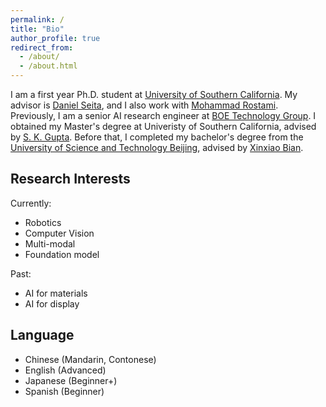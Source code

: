```yaml
---
permalink: /
title: "Bio"
author_profile: true
redirect_from: 
  - /about/
  - /about.html
---
```



I am a first year Ph.D. student at [University of Southern California](https://www.bing.com/search?q=USC+CS&form=ANNTH1&refig=c437e57ddc8b41e78c5eb785a400f8ae&pc=U531). My advisor is [Daniel Seita](https://danielseita.github.io/), and I also work with [Mohammad Rostami](https://rostami-m.github.io/). Previously, I am a senior AI research engineer at [BOE Technology Group](https://www.boe.com/en). I obtained my Master's degree at Univeristy of Southern California, advised by [S. K. Gupta](https://sites.usc.edu/skgupta/). Before that, I completed my bachelor's degree from the [University of Science and Technology Beijing](https://en.ustb.edu.cn/), advised by [Xinxiao Bian](http://en.me.ustb.edu.cn/Facult/2020-09-28/104.html).

Research Interests
------
Currently:
- Robotics
- Computer Vision
- Multi-modal
- Foundation model

Past:
- AI for materials
- AI for display


Language
------
- Chinese (Mandarin, Contonese)
- English (Advanced)
- Japanese (Beginner+)
- Spanish (Beginner)
